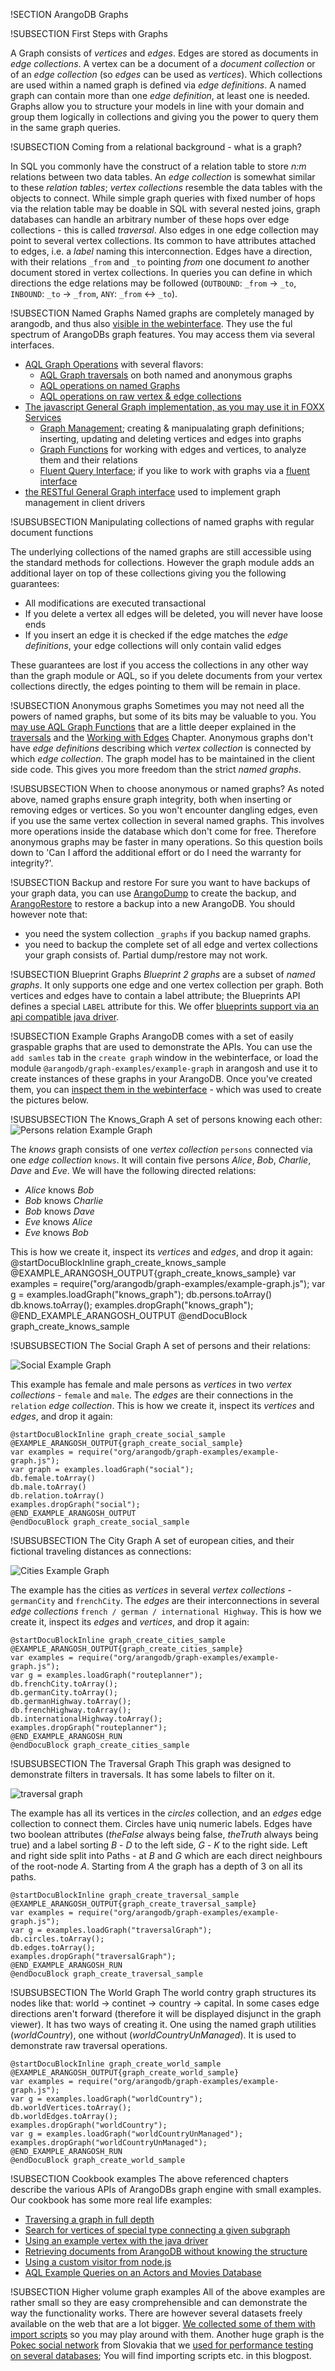 !SECTION ArangoDB Graphs

!SUBSECTION First Steps with Graphs

A Graph consists of *vertices* and *edges*. Edges are stored as documents in *edge collections*.
A vertex can be a document of a *document collection* or of an *edge collection* (so *edges* can be used as *vertices*).
Which collections are used within a named graph is defined via *edge definitions*.
A named graph can contain more than one *edge definition*, at least one is needed.
Graphs allow you to structure your models in line with your domain and group them logically in collections and giving you the power to query them in the same graph queries.

!SUBSECTION Coming from a relational background - what is a graph?

In SQL you commonly have the construct of a relation table to store *n:m* relations between two data tables.
An *edge collection* is somewhat similar to these *relation tables*; *vertex collections* resemble the data tables with the objects to connect.
While simple graph queries with fixed number of hops via the relation table may be doable in SQL with several nested joins,
graph databases can handle an arbitrary number of these hops over edge collections - this is called *traversal*.
Also edges in one edge collection may point to several vertex collections.
Its common to have attributes attached to edges, i.e. a *label* naming this interconnection.
Edges have a direction, with their relations `_from` and `_to` pointing *from* one document *to* another document stored in vertex collections.
In queries you can define in which directions the edge relations may be followed (`OUTBOUND`: `_from` -> `_to`, `INBOUND`: `_to` -> `_from`, `ANY`: `_from` <-> `_to`).

!SUBSECTION Named Graphs
Named graphs are completely managed by arangodb, and thus also [visible in the webinterface](../WebInterface/README.md#graphs-tab).
They use the ful spectrum of ArangoDBs graph features. You may access them via several interfaces.

 - [AQL Graph Operations](../Aql/Graphs.md) with several flavors:
   - [AQL Graph traversals](../Aql/GraphTraversals.md) on both named and anonymous graphs
   - [AQL operations on named Graphs](../Aql/GraphOperations.md)
   - [AQL operations on raw vertex & edge collections](../Aql/GraphFunctions.md)
 - [The javascript General Graph implementation, as you may use it in FOXX Services](../GeneralGraphs/README.md)
    * [Graph Management](../GeneralGraphs/Management.md); creating & manipualating graph definitions; inserting, updating and deleting vertices and edges into graphs
    * [Graph Functions](../GeneralGraphs/Functions.md) for working with edges and vertices, to analyze them and their relations
    * [Fluent Query Interface](../GeneralGraphs/FluentAQLInterface.md); if you like to work with graphs via a [fluent interface](https://en.wikipedia.org/wiki/Fluent_interface)
 - [the RESTful General Graph interface](../HttpGharial/README.md) used to implement graph management in client drivers

!SUBSUBSECTION Manipulating collections of named graphs with regular document functions

The underlying collections of the named graphs are still accessible using the standard methods for collections.
However the graph module adds an additional layer on top of these collections giving you the following guarantees:

* All modifications are executed transactional
* If you delete a vertex all edges will be deleted, you will never have loose ends
* If you insert an edge it is checked if the edge matches the *edge definitions*, your edge collections will only contain valid edges

These guarantees are lost if you access the collections in any other way than the graph module or AQL,
so if you delete documents from your vertex collections directly, the edges pointing to them will be remain in place.

!SUBSECTION Anonymous graphs
Sometimes you may not need all the powers of named graphs, but some of its bits may be valuable to you.
You [may use AQL Graph Functions](../Aql/GraphFunctions.md) that are a little deeper explained in the [traversals](../Traversals/README.md) and the [Working with Edges](../Edges/README.md) Chapter.
Anonymous graphs don't have *edge definitions* describing which *vertex collection* is connected by which *edge collection*. The graph model has to be maintained in the client side code.
This gives you more freedom than the strict *named graphs*.

!SUBSUBSECTION When to choose anonymous or named graphs?
As noted above, named graphs ensure graph integrity, both when inserting or removing edges or vertices.
So you won't encounter dangling edges, even if you use the same vertex collection in several named graphs.
This involves more operations inside the database which don't come for free.
Therefore anonymous graphs may be faster in many operations.
So this question boils down to 'Can I afford the additional effort or do I need the warranty for integrity?'. 

!SUBSECTION Backup and restore
For sure you want to have backups of your graph data, you can use [ArangoDump](../HttpBulkImports/Arangodump.md) to create the backup,
and [ArangoRestore](../HttpBulkImports/Arangorestore.md) to restore a backup into a new ArangoDB. You should however note that:
- you need the system collection `_graphs` if you backup named graphs.
- you need to backup the complete set of all edge and vertex collections your graph consists of. Partial dump/restore may not work.

!SUBSECTION Blueprint Graphs
*Blueprint 2 graphs* are a subset of *named graphs*. It only supports one edge and one vertex collection per graph. Both vertices and edges have to contain a label attribute; the Blueprints API defines a special `LABEL` attribute for this.
We offer [blueprints support via an api compatible java driver](https://github.com/arangodb/blueprints-arangodb-graph).

!SUBSECTION Example Graphs
ArangoDB comes with a set of easily graspable graphs that are used to demonstrate the APIs.
You can use the `add samles` tab in the `create graph` window in the webinterface, or load the module `@arangodb/graph-examples/example-graph` in arangosh and use it to create instances of these graphs in your ArangoDB.
Once you've created them, you can [inspect them in the webinterface](../WebInterface/README.md#graphs-tab) - which was used to create the pictures below.

!SUBSUBSECTION The Knows\_Graph
A set of persons knowing each other:
![Persons relation Example Graph](knows_graph.png)

The *knows* graph consists of one *vertex collection* `persons` connected via one *edge collection* `knows`.
It will contain five persons *Alice*, *Bob*, *Charlie*, *Dave* and *Eve*.
We will have the following directed relations:
  - *Alice* knows *Bob*
  - *Bob* knows *Charlie*
  - *Bob* knows *Dave*
  - *Eve* knows *Alice*
  - *Eve* knows *Bob*

This is how we create it, inspect its *vertices* and *edges*, and drop it again:
    @startDocuBlockInline graph_create_knows_sample
    @EXAMPLE_ARANGOSH_OUTPUT{graph_create_knows_sample}
    var examples = require("org/arangodb/graph-examples/example-graph.js");
    var g = examples.loadGraph("knows_graph");
    db.persons.toArray()
    db.knows.toArray();
    examples.dropGraph("knows_graph");
    @END_EXAMPLE_ARANGOSH_OUTPUT
    @endDocuBlock graph_create_knows_sample


!SUBSUBSECTION The Social Graph
A set of persons and their relations:

![Social Example Graph](social_graph.png)

This example has female and male persons as *vertices* in two *vertex collections* - `female` and `male`. The *edges* are their connections in the `relation` *edge collection*.
This is how we create it, inspect its *vertices* and *edges*, and drop it again:

    @startDocuBlockInline graph_create_social_sample
    @EXAMPLE_ARANGOSH_OUTPUT{graph_create_social_sample}
    var examples = require("org/arangodb/graph-examples/example-graph.js");
    var graph = examples.loadGraph("social");
    db.female.toArray()
    db.male.toArray()
    db.relation.toArray()
    examples.dropGraph("social");
    @END_EXAMPLE_ARANGOSH_OUTPUT
    @endDocuBlock graph_create_social_sample


!SUBSUBSECTION The City Graph
A set of european cities, and their fictional traveling distances as connections:

![Cities Example Graph](cities_graph.png)

The example has the cities as *vertices* in several *vertex collections* - `germanCity` and `frenchCity`. The *edges* are their interconnections in several *edge collections* `french / german / international Highway`. This is how we create it, inspect its *edges* and *vertices*, and drop it again:

    @startDocuBlockInline graph_create_cities_sample
    @EXAMPLE_ARANGOSH_OUTPUT{graph_create_cities_sample}
    var examples = require("org/arangodb/graph-examples/example-graph.js");
    var g = examples.loadGraph("routeplanner");
    db.frenchCity.toArray();
    db.germanCity.toArray();
    db.germanHighway.toArray();
    db.frenchHighway.toArray();
    db.internationalHighway.toArray();
    examples.dropGraph("routeplanner");
    @END_EXAMPLE_ARANGOSH_RUN
    @endDocuBlock graph_create_cities_sample

!SUBSUBSECTION The Traversal Graph
This graph was designed to demonstrate filters in traversals. It has some labels to filter on it.

![traversal graph](traversal_graph.png)

The example has all its vertices in the *circles* collection, and an *edges* edge collection to connect them.
Circles have uniq numeric labels. Edges have two boolean attributes (*theFalse* always being false, *theTruth* always being true) and a label sorting *B* - *D* to the left side, *G* - *K* to the right side. Left and right side split into Paths - at *B* and *G* which are each direct neighbours of the root-node *A*. Starting from *A* the graph has a depth of 3 on all its paths.

    @startDocuBlockInline graph_create_traversal_sample
    @EXAMPLE_ARANGOSH_OUTPUT{graph_create_traversal_sample}
    var examples = require("org/arangodb/graph-examples/example-graph.js");
    var g = examples.loadGraph("traversalGraph");
    db.circles.toArray();
    db.edges.toArray();
    examples.dropGraph("traversalGraph");
    @END_EXAMPLE_ARANGOSH_RUN
    @endDocuBlock graph_create_traversal_sample

!SUBSUBSECTION The World Graph
The world contry graph structures its nodes like that: world -> continet -> country -> capital. In some cases edge directions aren't forward (therefore it will be displayed disjunct in the graph viewer). It has two ways of creating it. One using the named graph utilities (*worldCountry*), one without (*worldCountryUnManaged*). 
It is used to demonstrate raw traversal operations.

    @startDocuBlockInline graph_create_world_sample
    @EXAMPLE_ARANGOSH_OUTPUT{graph_create_world_sample}
    var examples = require("org/arangodb/graph-examples/example-graph.js");
    var g = examples.loadGraph("worldCountry");
    db.worldVertices.toArray();
    db.worldEdges.toArray();
    examples.dropGraph("worldCountry");
    var g = examples.loadGraph("worldCountryUnManaged");
    examples.dropGraph("worldCountryUnManaged");
    @END_EXAMPLE_ARANGOSH_RUN
    @endDocuBlock graph_create_world_sample


!SUBSECTION Cookbook examples
The above referenced chapters describe the various APIs of ArangoDBs graph engine with small examples. Our cookbook has some more real life examples:

 - [Traversing a graph in full depth](https://docs.arangodb.com/cookbook/Graph/FulldepthTraversal.html)
 - [Search for vertices of special type connecting a given subgraph](https://docs.arangodb.com/cookbook/Graph/FindingConnectedVerticesForSubgraphs.html)
 - [Using an example vertex with the java driver](https://docs.arangodb.com/cookbook/Graph/JavaDriverGraphExampleVertex.html)
 - [Retrieving documents from ArangoDB without knowing the structure](https://docs.arangodb.com/cookbook/Graph/JavaDriverBaseDocument.html)
 - [Using a custom visitor from node.js](https://docs.arangodb.com/cookbook/Graph/CustomVisitorFromNodeJs.html)
 - [AQL Example Queries on an Actors and Movies Database](https://docs.arangodb.com/cookbook/Graph/ExampleActorsAndMovies.html)

!SUBSECTION Higher volume graph examples
All of the above examples are rather small so they are easy cromprehensible and can demonstrate the way the functionality works. There are however several datasets freely available on the web that are a lot bigger. [We collected some of them with import scripts](https://github.com/triAGENS/ArangoDB-Data/) so you may play around with them. Another huge graph is the [Pokec social network](https://snap.stanford.edu/data/soc-pokec.html) from Slovakia that we [used for performance testing on several databases](https://www.arangodb.com/2015/06/multi-model-benchmark/); You will find importing scripts etc. in this blogpost.
